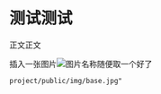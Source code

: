 # 测试测试

正文正文

插入一张图片![图片名称随便取一个好了](http://p1.so.qhimgs1.com/bdr/_240_/t01e8b55a2279ee4a81.jpg)	

```
project/public/img/base.jpg"
```
